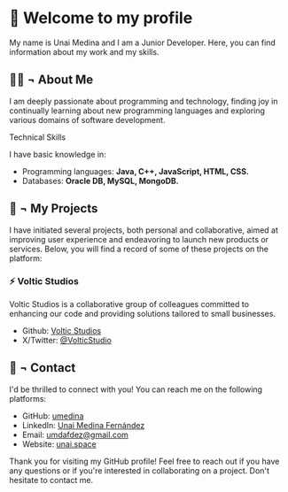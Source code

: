 # 👋 Welcome to my profile

My name is Unai Medina and I am a Junior Developer. Here, you can find information about my work and my skills.

## 🙍‍♂️ ¬ About Me

I am deeply passionate about programming and technology, finding joy in continually learning about new programming languages and exploring various domains of software development.

Technical Skills

I have basic knowledge in:
- Programming languages: **Java, C++, JavaScript, HTML, CSS.**
- Databases: **Oracle DB, MySQL, MongoDB.**

## 📕 ¬ My Projects

I have initiated several projects, both personal and collaborative, aimed at improving user experience and endeavoring to launch new products or services. Below, you will find a record of some of these projects on the platform:

### ⚡ Voltic Studios

Voltic Studios is a collaborative group of colleagues committed to enhancing our code and providing solutions tailored to small businesses.
- Github: [Voltic Studios](https://github.com/Voltic-Studios)
- X/Twitter: [@VolticStudio](https://twitter.com/VolticStudio)

## 🤝 ¬ Contact

I'd be thrilled to connect with you! You can reach me on the following platforms:

- GitHub: [umedina](https://github.com/unaimedina)
- LinkedIn: [Unai Medina Fernández](https://www.linkedin.com/in/unai-medina-fdez/)
- Email: [umdafdez@gmail.com](mailto:umdafdez@gmail.com)
- Website: [unai.space](https://unai.space)

Thank you for visiting my GitHub profile! Feel free to reach out if you have any questions or if you're interested in collaborating on a project. Don't hesitate to contact me.
